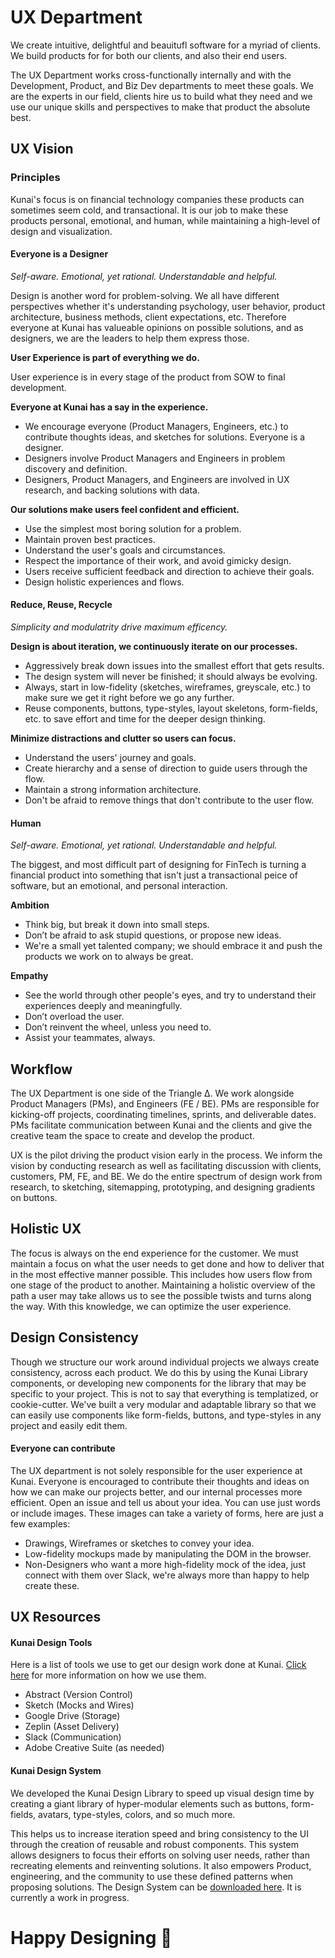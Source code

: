 # UX Department
We create intuitive, delightful and beauitufl software for a myriad of clients. We build products for for both our clients, and also their end users.

The UX Department works cross-functionally internally and with the Development, Product, and Biz Dev departments to meet these goals. We are the experts in our field, clients hire us to build what they need and we use our unique skills and perspectives to make that product the absolute best.

## UX Vision

### Principles
Kunai's focus is on financial technology companies these products can sometimes seem cold, and transactional. It is our job to make these products personal, emotional, and human, while maintaining a high-level of design and visualization. 


#### Everyone is a Designer
_Self-aware. Emotional, yet rational. Understandable and helpful._

Design is another word for problem-solving. We all have different perspectives whether it's understanding psychology, user behavior, product architecture, business methods, client expectations, etc. Therefore everyone at Kunai has valueable opinions on possible solutions, and as designers, we are the leaders to help them express those. 

**User Experience is part of everything we do.**

User experience is in every stage of the product from SOW to final development.

**Everyone at Kunai has a say in the experience.**

- We encourage everyone (Product Managers, Engineers, etc.) to contribute thoughts ideas, and sketches for solutions. Everyone is a designer.
- Designers involve Product Managers and Engineers in problem discovery and definition.
- Designers, Product Managers, and Engineers are involved in UX research, and backing solutions with data.


**Our solutions make users feel confident and efficient.**

- Use the simplest most boring solution for a problem.
- Maintain proven best practices.
- Understand the user's goals and circumstances.
- Respect the importance of their work, and avoid gimicky design.
- Users receive sufficient feedback and direction to achieve their goals.
- Design holistic experiences and flows.


#### Reduce, Reuse, Recycle
_Simplicity and modulatrity drive maximum efficency._


**Design is about iteration, we continuously iterate on our processes.**

- Aggressively break down issues into the smallest effort that gets results.
- The design system will never be finished; it should always be evolving.
- Always, start in low-fidelity (sketches, wireframes, greyscale, etc.) to make sure we get it right before we go any further.
- Reuse components, buttons, type-styles, layout skeletons, form-fields, etc. to save effort and time for the deeper design thinking.


**Minimize distractions and clutter so users can focus.**

- Understand the users' journey and goals.
- Create hierarchy and a sense of direction to guide users through the flow.
- Maintain a strong information architecture.
- Don't be afraid to remove things that don't contribute to the user flow.


#### Human
_Self-aware. Emotional, yet rational. Understandable and helpful._

The biggest, and most difficult part of designing for FinTech is turning a financial product into something that isn't just a transactional peice of software, but an emotional, and personal interaction.

**Ambition**

- Think big, but break it down into small steps.
- Don’t be afraid to ask stupid questions, or propose new ideas.
- We're a small yet talented company; we should embrace it and push the products we work on to always be great.


**Empathy**

- See the world through other people's eyes, and try to understand their experiences deeply and meaningfully.
- Don’t overload the user.
- Don’t reinvent the wheel, unless you need to.
- Assist your teammates, always.


## Workflow
The UX Department is one side of the Triangle Δ. We work alongside Product Managers (PMs), and Engineers (FE / BE). PMs are responsible for kicking-off projects, coordinating timelines, sprints, and deliverable dates. PMs facilitate communication between Kunai and the clients and give the creative team the space to create and develop the product.

UX is the pilot driving the product vision early in the process. We inform the vision by conducting research as well as facilitating discussion with clients, customers, PM, FE, and BE. We do the entire spectrum of design work from research, to sketching, sitemapping, prototyping, and designing gradients on buttons.


## Holistic UX
The focus is always on the end experience for the customer. We must maintain a focus on what the user needs to get done and how to deliver that in the most effective manner possible. This includes how users flow from one stage of the product to another. Maintaining a holistic overview of the path a user may take allows us to see the possible twists and turns along the way. With this knowledge, we can optimize the user experience.

## Design Consistency
Though we structure our work around individual projects we always create consistency, across each product. We do this by using the Kunai Library components, or developing new components for the library that may be specific to your project. This is not to say that everything is templatized, or cookie-cutter. We've built a very modular and adaptable library so that we can easily use components like form-fields, buttons, and type-styles in any project and easily edit them.


#### Everyone can contribute
The UX department is not solely responsible for the user experience at Kunai. Everyone is encouraged to contribute their thoughts and ideas on how we can make our projects better, and our internal processes more efficient. Open an issue and tell us about your idea. You can use just words or include images. These images can take a variety of forms, here are just a few examples:

- Drawings, Wireframes or sketches to convey your idea.
- Low-fidelity mockups made by manipulating the DOM in the browser.
- Non-Designers who want a more high-fidelity mock of the idea, just connect with them over Slack, we're always more than happy to help create these.


## UX Resources

#### Kunai Design Tools

Here is a list of tools we use to get our design work done at Kunai. [Click here]() for more information on how we use them.

- Abstract (Version Control)
- Sketch (Mocks and Wires)
- Google Drive (Storage)
- Zeplin (Asset Delivery)
- Slack (Communication)
- Adobe Creative Suite (as needed)


#### Kunai Design System

We developed the Kunai Design Library to speed up visual design time by creating a giant library of hyper-modular elements such as buttons, form-fields, avatars, type-styles, colors, and so much more.

This helps us to increase iteration speed and bring consistency to the UI through the creation of reusable and robust components. This system allows designers to focus their efforts on solving user needs, rather than recreating elements and reinventing solutions. It also empowers Product, engineering, and the community to use these defined patterns when proposing solutions. The Design System can be [downloaded here](). It is currently a work in progress.

# Happy Designing :art:

